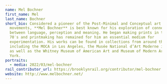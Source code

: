 ```yaml
---
name: Mel Bochner
first_name: Mel
last_name: Bochner
short_bio: Considered a pioneer of the Post-Minimal and Conceptual art
  movements, **Mel Bochner** is best known for his exploration of connections
  between language, perception and meaning. He began making prints in the early
  70′s and printmaking has remained for him an essential medium for
  experimentation. His works can be found in collections from around the world
  including the MOCA in Los Angeles, the Musée National d’Art Moderne in Paris
  as well as the Whitney Museum of American Art and Museum of Modern Art in New
  York.
portraits:
  - media: 2022/03/mel-bochner
rail_contributor_url: https://brooklynrail.org/contributor/mel-bochner
website: http://www.melbochner.net/
---
```

